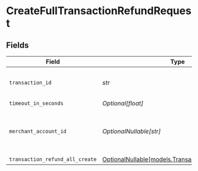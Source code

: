 # CreateFullTransactionRefundRequest


## Fields

| Field                                                                                          | Type                                                                                           | Required                                                                                       | Description                                                                                    | Example                                                                                        |
| ---------------------------------------------------------------------------------------------- | ---------------------------------------------------------------------------------------------- | ---------------------------------------------------------------------------------------------- | ---------------------------------------------------------------------------------------------- | ---------------------------------------------------------------------------------------------- |
| `transaction_id`                                                                               | *str*                                                                                          | :heavy_check_mark:                                                                             | N/A                                                                                            | 7099948d-7286-47e4-aad8-b68f7eb44591                                                           |
| `timeout_in_seconds`                                                                           | *Optional[float]*                                                                              | :heavy_minus_sign:                                                                             | N/A                                                                                            |                                                                                                |
| `merchant_account_id`                                                                          | *OptionalNullable[str]*                                                                        | :heavy_minus_sign:                                                                             | The ID of the merchant account to use for this request.                                        |                                                                                                |
| `transaction_refund_all_create`                                                                | [OptionalNullable[models.TransactionRefundAllCreate]](../models/transactionrefundallcreate.md) | :heavy_minus_sign:                                                                             | N/A                                                                                            |                                                                                                |